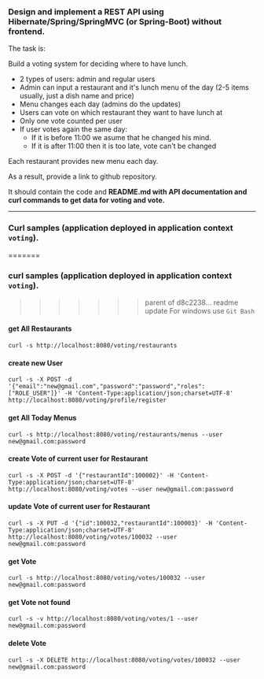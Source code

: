 ### Design and implement a REST API using Hibernate/Spring/SpringMVC (or Spring-Boot) **without frontend**.

The task is:

Build a voting system for deciding where to have lunch.

 * 2 types of users: admin and regular users
 * Admin can input a restaurant and it's lunch menu of the day (2-5 items usually, just a dish name and price)
 * Menu changes each day (admins do the updates)
 * Users can vote on which restaurant they want to have lunch at
 * Only one vote counted per user
 * If user votes again the same day:
    - If it is before 11:00 we asume that he changed his mind.
    - If it is after 11:00 then it is too late, vote can't be changed

Each restaurant provides new menu each day.

As a result, provide a link to github repository.

It should contain the code and **README.md with API documentation and curl commands to get data for voting and vote.**

------

### Curl samples (application deployed in application context `voting`).
=======
### curl samples (application deployed in application context `voting`).
>>>>>>> parent of d8c2238... readme update
> For windows use `Git Bash`

#### get All Restaurants
`curl -s http://localhost:8080/voting/restaurants`

#### create new User
`curl -s -X POST -d '{"email":"new@gmail.com","password":"password","roles":["ROLE_USER"]}' -H 'Content-Type:application/json;charset=UTF-8'  http://localhost:8080/voting/profile/register`

#### get All Today Menus
`curl -s http://localhost:8080/voting/restaurants/menus --user new@gmail.com:password`

#### create Vote of current user for Restaurant
`curl -s -X POST -d '{"restaurantId":100002}' -H 'Content-Type:application/json;charset=UTF-8'  http://localhost:8080/voting/votes --user new@gmail.com:password`

#### update Vote of current user for Restaurant
`curl -s -X PUT -d '{"id":100032,"restaurantId":100003}' -H 'Content-Type:application/json;charset=UTF-8'  http://localhost:8080/voting/votes/100032 --user new@gmail.com:password`

#### get Vote
`curl -s http://localhost:8080/voting/votes/100032 --user new@gmail.com:password`

#### get Vote not found
`curl -s -v http://localhost:8080/voting/votes/1 --user new@gmail.com:password`

#### delete Vote
`curl -s -X DELETE http://localhost:8080/voting/votes/100032 --user new@gmail.com:password`

